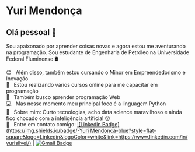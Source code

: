 # Yuri Mendonça

## Olá pessoal 👋

Sou apaixonado por aprender coisas novas e agora estou me aventurando na programação.
Sou estudante de Engenharia de Petróleo na Universidade Federal Fluminense 🛢️

 :blush: &nbsp; Além disso, também estou cursando o Minor em Empreendedorismo e Inovação
 <br/> :rocket:  &nbsp; Estou realizando vários cursos online para me capacitar em programação
 <br/> :purple_heart: &nbsp; Também busco aprender programação Web
 <br/> :computer: &nbsp; Mas nesse momento meu principal foco é a linguagem Python
 <br/> 💬  &nbsp; Sobre mim: Curto tecnologias, acho data science maravilhoso e ainda fico chocado com a inteligência artificial 😮
 <br/> :email: &nbsp; Entre em contato comigo: [![Linkedin Badge](https://img.shields.io/badge/-Yuri Mendonca-blue?style=flat-square&logo=Linkedin&logoColor=white&link=https://www.linkedin.com/in/yurisilvei/)](https://www.linkedin.com/in/yurisilvei/) 
| 
[![Gmail Badge](https://img.shields.io/badge/-yurisilvei@gmail.com-c14438?style=flat-square&logo=Gmail&logoColor=white&link=mailto:yurisilvei@gmail.com)](mailto:yurisilvei@gmail.com)
